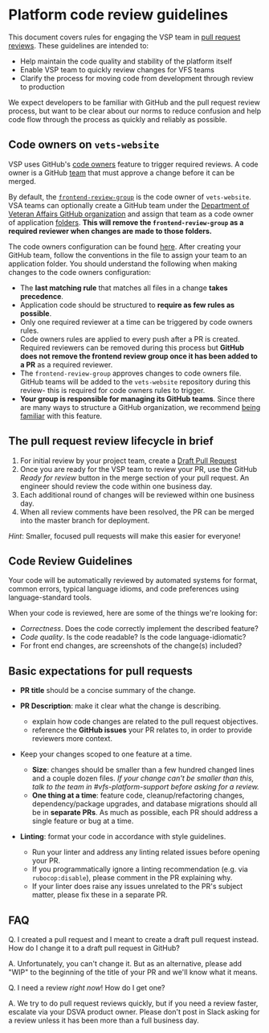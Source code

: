 # Platform code review guidelines

This document covers rules for engaging the VSP team in [pull request reviews](https://help.github.com/en/articles/about-pull-request-reviews). These guidelines are intended to:

* Help maintain the code quality and stability of the platform itself
* Enable VSP team to quickly review changes for VFS teams
* Clarify the process for moving code from development through review to production

We expect developers to be familiar with GitHub and the pull request review process, but want to be clear about our norms to reduce confusion and help code flow through the process as quickly and reliably as possible.

## Code owners on `vets-website`

VSP uses GitHub's [code owners](https://help.github.com/en/github/creating-cloning-and-archiving-repositories/about-code-owners) feature to trigger required reviews. A code owner is a GitHub [team](https://help.github.com/en/github/setting-up-and-managing-organizations-and-teams/about-organizations) that must approve a change before it can be merged. 

By default, the [`frontend-review-group`](https://github.com/orgs/department-of-veterans-affairs/teams/frontend-review-group) is the code owner of `vets-website`. VSA teams can optionally create a GitHub team under the [Department of Veteran Affairs GitHub organization](https://github.com/orgs/department-of-veterans-affairs/teams) and assign that team as a code owner of application [folders](https://github.com/department-of-veterans-affairs/vets-website/tree/master/src/applications). **This will remove the `frontend-review-group` as a required reviewer when changes are made to those folders.** 

The code owners configuration can be found [here](https://github.com/department-of-veterans-affairs/vets-website/blob/master/.github/CODEOWNERS). After creating your GitHub team, follow the conventions in the file to assign your team to an application folder. You should understand the following when making changes to the code owners configuration: 

- The **last matching rule** that matches all files in a change **takes precedence**.
- Application code should be structured to **require as few rules as possible**. 
- Only one required reviewer at a time can be triggered by code owners rules.
- Code owners rules are applied to every push after a PR is created. Required reviewers can be removed during this process but **GitHub does not remove the frontend review group once it has been added to a PR** as a required reviewer. 
- The `frontend-review-group` approves changes to code owners file. GitHub teams will be added to the `vets-website` repository during this review- this is required for code owners rules to trigger. 
- **Your group is responsible for managing its GitHub teams**. Since there are many ways to structure a GitHub organization, we recommend [being familiar](https://help.github.com/en/github/setting-up-and-managing-organizations-and-teams/about-organizations) with this feature.


## The pull request review lifecycle in brief

1. For initial review by your project team, create a [Draft Pull Request](https://github.blog/2019-02-14-introducing-draft-pull-requests/)
2. Once you are ready for the VSP team to review your PR, use the GitHub *Ready for review* button in the merge section of your pull request. An engineer should review the code within one business day. 
3. Each additional round of changes will be reviewed within one business day.
4. When all review comments have been resolved, the PR can be merged into the master branch for deployment.

*Hint*: Smaller, focused pull requests will make this easier for everyone!

## Code Review Guidelines

Your code will be automatically reviewed by automated systems for format, common errors, typical
language idioms, and code preferences using language-standard tools. 

When your code is reviewed, here are some of the things we're looking for:

* *Correctness*. Does the code correctly implement the described feature?
* *Code quality*. Is the code readable? Is the code language-idiomatic?
* For front end changes, are screenshots of the change(s) included?


## Basic expectations for pull requests

* **PR title** should be a concise summary of the change.

* **PR Description**: make it clear what the change is describing.
    * explain how code changes are related to the pull request objectives.
    * reference the **GitHub issues** your PR relates to, in order to provide reviewers more context.

* Keep your changes scoped to one feature at a time.
    * **Size**: changes should be smaller than a few hundred changed lines and a couple dozen files. *If your change can't be smaller than this, talk to the team in #vfs-platform-support before asking for a review.*
    * **One thing at a time**: feature code, cleanup/refactoring changes, dependency/package upgrades, and database migrations should all be in **separate PRs**. As much as possible, each PR should address a single feature or bug at a time.

* **Linting**: format your code in accordance with style guidelines.
    * Run your linter and address any linting related issues before opening your PR.
    * If you programmatically ignore a linting recommendation (e.g. via `rubocop:disable`), please comment in the PR explaining why.
    * If your linter does raise any issues unrelated to the PR's subject matter, please fix these in a separate PR.

## FAQ

Q. I created a pull request and I meant to create a draft pull request instead. How do I change it to a draft pull request in GitHub?

A.  Unfortunately, you can't change it. But as an alternative, please add "WIP" to the beginning of the title of your PR and we'll know what it means.

Q. I need a review *right now*! How do I get one?

A. We try to do pull request reviews quickly, but if you need a review faster, escalate via your DSVA product owner. Please don't post in Slack asking for a review unless it has been more than a full business day.

